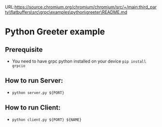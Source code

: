 URL:https://source.chromium.org/chromium/chromium/src/+/main:third_party\flatbuffers\src\grpc\examples\python\greeter\README.md
# Python Greeter example

## Prerequisite

- You need to have grpc python installed on your device `pip install grpcio`
## How to run Server:

- `python server.py ${PORT}`

## How to run Client:

- `python client.py ${PORT} ${NAME}`